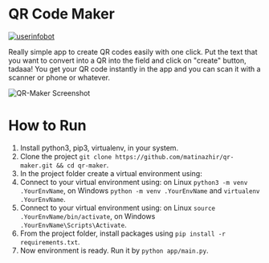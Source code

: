 # QR Code Maker
[![userinfobot](https://img.shields.io/badge/Requirements-See%20Here-green)](https://github.com/matinazhir/qr-maker/blob/master/requirements.txt)


Really simple app to create QR codes easily with one click.
Put the text that you want to convert into a QR into the field and click on "create" button, tadaaa!
You get your QR code instantly in the app and you can scan it with a scanner or phone or whatever.


![QR-Maker Screenshot](https://imgur.com/BNdYej4.png "Screenshot of QR-Maker App")


# How to Run

1. Install python3, pip3, virtualenv, in your system.
2. Clone the project ```git clone https://github.com/matinazhir/qr-maker.git && cd qr-maker```.
3. In the project folder create a virtual environment using:
4. Connect to your virtual environment using:
  on Linux ```python3 -m venv .YourEnvName```,
  on Windows ```python -m venv .YourEnvName```
  and ```virtualenv .YourEnvName```.
5. Connect to your virtual environment using:
  on Linux ```source .YourEnvName/bin/activate```,
  on Windows ```.YourEnvName\Scripts\Activate```.
6. From the project folder, install packages using ```pip install -r requirements.txt```.
7. Now environment is ready. Run it by ```python app/main.py```.
